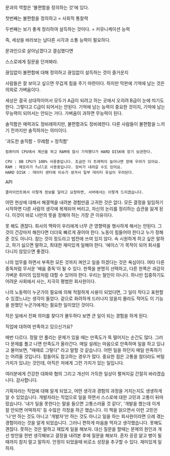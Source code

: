 문과의 역할은 '불편함을 정의하는 것'에 있다.

첫번째는 불편함을 정의하고 = 사회적 통찰력

두번째는 보기 좋게 정리하여 설득하는 것이다. = 커뮤니케이션 능력



즉, 세상을 바라보는 남다른 시각과 소통 능력이 필요하다.



문과인으로 살아남겠다고 결심했다면

스스로에게 질문을 던져봐라.

끊임없이 불편함에 대해 정의하고 끊임없이 설득하는 것이 즐거운지



사람들은 잘 보이고 싶으면 무겁게 힘을 주기 마련이다. 하지만 막판에 기억에 남는 것은 의외로 가벼움이다.

세상은 결국 상대적이어서 모두가 A급이 되려고 하는 곳에서 오히려 B급이 눈에 띄기도 한다. 그렇다고 C급이 되어서는 안된다. 기억에 남는 능력이 중요한 것이지, 기억에 남는 무능력이 되어서는 안되는 거다. 가벼움이 과하면 무능력이 된다.



솔직함은 매력과도 정비례하지만, 불편함과도 정비례한다. 다른 사람들이 불편함을 느끼기 전까지만 솔직하자는 의미이다.

'과도한 솔직함 - 무례함 = 정직함'



```
컴퓨터의 CPU에서 계산을 하고 RAM에 잠시 기억했다가 HARD DISK에 장기 보관한다.
```



```
CPU : DB CPU가 100% 사용중입니다. 조금만 더 트래픽이 늘어나면 장애 우려가 있어요.
RAM : 메모리가 full로 사용중입니다. 장비가 내려갈 수도 있어요.
HARD DISK : 데이터 센터에 이슈가 생겨서 일부 데이터 유실이 우려된다.
```



API

```
클라이언트에서 이렇게 정보를 달라고 요청하면, 서버에서는 이렇게 드리겠습니다.
```



어떤 현상에 대해서 해결책을 내려본 경험만큼 고귀한 것은 없다. 모든 결정을 일임하기 시작하면 다른 사람의 생각에 복제되어 버리고, 자신의 논리를 정리하는 습관을 잃게 된다. 이것이 바로 나만의 뜻을 정해야 하는 가장 큰 이유이다.



못 해도 괜찮다. 회사의 맥락이 우리에게 너무 큰 영향력을 행사하게 해서는 안된다. 그것이 건강마저 해친다면 더더욱 빠르게 끊어야 한다. 노동이 힘들어야 한다고 누가 정해준 것도 아니다. 참는 것이 정도라고 법전에 쓰여 있지 않다. 속 시원하게 하고 싶은 말하고, 하기 싫으면 말하고, 최대한 재미있게 일해야 한다. '에이스'가 목적이 되어 회사를 다니지 않았으면 좋겠다.



나의 업무를 하면서 부족한 모든 것까지 껴안고 일을 하겠다는 것은 욕심이다. 여타 다른 중독처럼 무서운 '배움 중독'이 될 수 있다. 한쪽을 분명히 선택하고, 다른 한쪽은 과감히 가벼운 취미의 입장처럼 대할 수 있어야 한다. 우리는 철인이 아니다. 하나만 집중하기도 어려운 사회에서 사는, 지극히 평범한 회사원이다.



나의 노동력이 누군가의 필요에 의해 적절하게 사용이 되었다면, 그 일이 작다고 표현할 수 있겠느냐는 생각이 들었다. 겉으로 화려하게 드러나지 않을지 몰라도 적어도 이 기능을 원했던 누군가에게는 필요한 일이었던 것이다.

작은 일에서 진짜 의미를 찾다가 몰두하다 보면 큰 일이 되는 경험을 하게 된다.



직업에 대하여 만족하고 있으신가요?

매번 다르다. 정말 안 풀리는 문제가 있을 때는 만족도가 뚝 떨어지는 순간도 많다. 그러다 문제를 풀고 나면 만족도가 올라간다. 매일 설레는 마음으로 만족하며 일을 하고 있냐고 물어보면, "때때로 그렇다" 라고 말할 것 같습니다. 어떤 일을 하던지 매일 만족하기는 어려울 것입니다. 힘들어도 참고하는 경우가 많다. 중요한 점은 고통을 참더라도 버틸 가치가 있냐는 것인데, 아직은 저에게 그런 가치가 있는 일입니다.



여러분에게 건강한 대화와 협의 그리고 개선이 가득한 일상이 펼쳐지길 간절히 바라겠습니다. 감사합니다. 





기획자라는 직업에 대해 알게 되었고, 어떤 생각과 경험의 과정을 거치는지도 생생하게 알 수 있었습니다. 개발자라는 직업으로 일을 하면서 스스로에 대한 고민과 고통이 뒤따랐습니다. '내가 일을 못한다는 말을 들으면 고통스러울 것 같다', '개발을 했는데 이게 잘 안되면 어떡하지' 등 수많은 걱정을 하곤 했습니다. 이 책을 읽으면서 이런 고민은 '나'만 하는 것도 아니고 '개발자'만 하는 것도 아니고 일을 하는 회사원이라면 으레 겪는 경험이라는 것을 알게 되었습니다. 그러니 편하게 마음을 먹자고 생각했습니다. 못해도 괜찮다. 못하는 것은 말하고 재밌게 일을 해보자. 대신 질문을 할때는 문제의 원인과 개선 방안을 한번 생각해보고 결정을 내려본 후에 질문을 해보자. 혼자 끙끙 앓고 병이 될때까지 참지 말고 말하자. 안정이 되었을때 비로소 성장을 추구할 수 있다. 재미있게 일하자.
